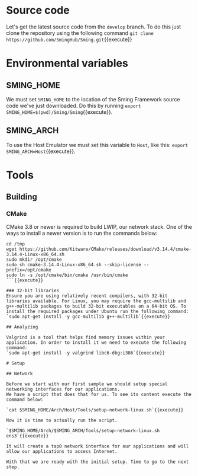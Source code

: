 # Source code

Let's get the latest source code from the `develop` branch. To do this just clone the repository using the following command `git clone https://github.com/SmingHub/Sming.git`{{execute}}

# Environmental variables

## SMING_HOME
We must set `SMING_HOME` to the location of the Sming Framework source code we've just downloaded. Do this by running `export SMING_HOME=$(pwd)/Sming/Sming`{{execute}}.

## SMING_ARCH
To use the Host Emulator we must set this variable to `Host`, like this: `export SMING_ARCH=Host`{{execute}}.

# Tools

## Building

### CMake
CMake 3.8 or newer is required to build LWIP, our network stack. One of the ways to install a newer version is to run the commands below:

```
cd /tmp
wget https://github.com/Kitware/CMake/releases/download/v3.14.4/cmake-3.14.4-Linux-x86_64.sh 
sudo mkdir /opt/cmake
sudo sh cmake-3.14.4-Linux-x86_64.sh --skip-license --prefix=/opt/cmake
sudo ln -s /opt/cmake/bin/cmake /usr/bin/cmake
```{{execute}}

### 32-bit libraries
Ensure you are using relatively recent compilers, with 32-bit libraries available. For Linux, you may require the gcc-multilib and g++-multilib packages to build 32-bit executables on a 64-bit OS. To install the required packages under Ubuntu run the following command:
`sudo apt-get install -y gcc-multilib g++-multilib`{{execute}}

## Analyzing

Valgrind is a tool that helps find memory issues within your application. In order to install it we need to execute the following command:
`sudo apt-get install -y valgrind libc6-dbg:i386`{{execute}}

# Setup

## Network

Before we start with our first sample we should setup special networking interfaces for our applications. 
We have a script that does that for us. To see its content execute the command below:

`cat $SMING_HOME/Arch/Host/Tools/setup-network-linux.sh`{{execute}}

Now it is time to actually run the script. 

`$SMING_HOME/Arch/$SMING_ARCH/Tools/setup-network-linux.sh ens3`{{execute}}

It will create a tap0 network interface for our applications and will allow our applications to access Internet.

With that we are ready with the initial setup. Time to go to the next step.

